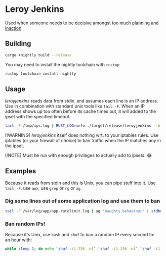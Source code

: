 # Leroy Jenkins

Used when someone needs [to be decisive](https://www.youtube.com/watch?v=mLyOj_QD4a4) amongst [too much planning and inaction](https://www.youtube.com/watch?v=km5FAAQLUT8)

## Building

```sh
cargo +nightly build --release
```

You may need to install the nightly toolchain with `rustup`:

```sh
rustup toolchain install nightly
```

## Usage

*leroyjenkins* reads data from stdin, and assumes each line is an IP address. Use in combination with standard unix tools like `tail -F`. When an IP address shows up too often before its cache times out, it will added to the ipset with the specified timeout.

```sh
tail -F /tmp/ips.log | RUST_LOG=info ./target/release/leroyjenkins --bl-ttl=20 --bl-threshold=100 --ipset-base-time=100 --ipset-ban-ttl=86400 --ipset-ipv6-name=leroy6 --ipset-ipv4-name=leroy4 --reporting-ip-time-period=1 --reporting-ban-time-period=1
```

[!WARNING]
*leroyjenkins* itself does nothing wrt. to your iptables rules. Use iptables (or your firewall of choice) to ban traffic when the IP matches any in the ipset.

[!NOTE]
Must be run with enough privileges to actually add to ipsets. :joy:

## Examples

Because it reads from stdin and this is Unix, you can pipe stuff into it. Use `tail -F`, use `awk`, use `grep` or `rg` or `ag`.

### Dig some lines out of some application log and use them to ban

```sh
tail -F /var/log/app/app.ratelimit.log | ag 'naughty.behaviour' | stdbuf --output=L awk '{print $NF}' | leroyjenkins $LEROY_ARGS
```

### Ban random IPs!

Because it's Unix, use `bash` and `shuf` to ban a random IP every second for an hour with:

```sh
while sleep 1; do echo `shuf -i1-256 -n1`.`shuf -i1-256 -n1`.`shuf -i1-256 -n1`.`shuf -i1-256 -n1`; done | RUST_LOG=info ./target/release/leroyjenkins --bl-ttl=10 --bl-threshold=0 --ipset-base-time=100 --ipset-ban-ttl=3600 --ipset-ipv6-name=leroy6 --ipset-ipv4-name=leroy4 --reporting-ip-time-period=1 --reporting-ban-time-period=1
```
